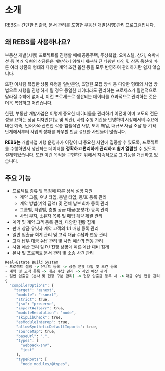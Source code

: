 # 소개

REBS는 간단한 입출금, 문서 관리를 포함한 부동산 개발(시행)관리 프로그램입니다.

## 왜 REBS를 사용하나요?

부동산 개발(시행) 프로젝트를 진행할 때에 공동주택, 주상복합, 오피스텔, 상가, 숙박시설 등 여러 유형의 상품들을 개발하기
위해서 세분화 된 다양한 타입 및 상품 옵션에 따른 여러 상품의 형태와 다양한 계약 조건 옵션 등을 모두 반영하여 관리하기란 쉽지 않습니다.

또한 이처럼 복잡한 상품 유형을 일반분양, 조합원 모집 방식 등 다양한 형태의 사업 방법으로 시행을 진행 하게 될 경우
동일한 데이터라도 관리하는 프로세스가 필연적으로 달라질 수밖에 없어서, 이런 프로세스로 생산되는 데이터를 효과적으로 관리하는 것은
더욱 복잡하고 어렵습니다.

한편, 부동산 개발사업은 이렇게 중요한 데이터들을 관리하기 이전에 이미 고도의 전문성을 요하는 상품 디자인(기능 및 외관),
사업 수행 기간을 반영하여 시장에서의 수요에 대한 예측, 인허가와 관련한 각종 법률적인 사항, 토지 매입, 대규모 자금 조달 등 기획 단계에서부터
사업의 성패를 좌우할 만큼 중요한 사안들이 많습니다.

**REBS는** 개발사업 시행 운영자가 이같이 더 중요한 사안에 집중할 수 있도록, 프로젝트를 수행하면서 생산되는 데이터를 **정확하고 편리하게
관리하고 쉽게 열람**할 수 있도록 설계되었습니다. 또한 이런 목적을 구현하기 위해서 지속적으로 그 기능을 개선하고 있습니다.

## 주요 기능

- 프로젝트 종류 및 특징에 따른 상세 설정 지원
    - 계약 그룹, 유닛 타입, 층별 타입, 동/호 등록 관리
    - 계약 방법(계약 금액) 및 전체 납부 회차 등록 관리
    - 그룹별, 타입별, 층별 공급 대금(분양가) 등록 관리
    - 사업 부지, 소유자 목록 및 매입 계약 체결 관리
- 계약 및 계약 고객 등록 관리, 다양한 현황 집계
- 판매 상품 유닛과 계약 고객의 1:1 매칭 등록 관리
- 일반 입출금 회계 관리 및 고객 대금 수납과 연동 관리
- 고객 납부 대금 수납 관리 및 사업 예산과 연동 관리
- 사업 예산 관리 및 PJ 진행 상황에 따른 예산 대비 집계
- 본사 및 프로젝트 문서 관리 및 소송 사건 관리

```bat
Real-Estate Build System
- 프로젝트 설정 -> 유니트 등록 -> 상품 분양 타입 및 조건 등록
- 계약 및 고객 등록 -> 대금 수납 관리 -> 사업 예산 관리
- 일반 입출금 (본사 및 현장 구분 관리) -> 현장 입출금 등록 시 -> 대금 수납 연동 관리
{
  "compilerOptions": {
    "target": "esnext",
     "module": "esnext",
     "strict": true,
     "jsx": "preserve",
     "importHelpers": true,
     "moduleResolution": "node",
     "skipLibCheck": true,
     "esModuleInterop": true,
     "allowSyntheticDefaultImports": true,
     "sourceMap": true,
     "baseUrl": ".",
     "types": [
       "webpack-env",
       "jest"
     ],
     "typeRoots": [
       "node_modules/@types",
```
